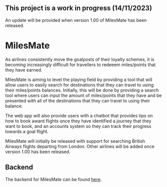 ## This project is a work in progress (14/11/2023)

An update will be provided when version 1.00 of MilesMate has been released.

# MilesMate

As airlines consistently move the goalposts of their loyalty schemes, it is becoming increasingly difficult for travellers to redeeem miles/points that they have earned.

MilesMate is aiming to level the playing field by providing a tool that will allow users to easily search for destinations that they can travel to using their miles/points balances. Initially, this will be done by providing a search tool where users can input the amount of miles/points that they have and be presented with all of the destinations that they can travel to using their balance.

The web app will also provide users with a chatbot that provides tips on how to book award flights once they have identified a journey that they want to book, and an accounts system so they can track their progress towards a goal flight.

MilesMate will initially be released with support for searching British Airways flights departing from London. Other airlines will be added once version 1.00 has been released.

## Backend

The backend for MilesMate can be found [here](https://github.com/msmi1433/airmiles-api).
